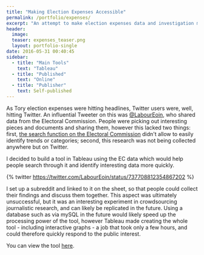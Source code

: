 ```yaml
---
title: "Making Election Expenses Accessible"
permalink: /portfolio/expenses/
excerpt: "An attempt to make election expenses data and investigation more organised and accessible"
header: 
  image: 
  teaser: expenses_teaser.png
  layout: portfolio-single
date: 2016-05-31 00:40:45
sidebar:
  - title: "Main Tools"
    text: "Tableau"
  - title: "Published"
    text: "Online"
  - title: "Publisher"
    text: Self-published
---
```


As Tory election expenses were hitting headlines, Twitter users were, well, hitting Twitter.
An influential Tweeter on this was <a href="https://twitter.com/LabourEoin">@LabourEoin</a>, who shared data from the Electoral Commission. People were picking out interesting pieces and documents and sharing them, however this lacked two things: first, <a href="http://search.electoralcommission.org.uk/">the search function on the Electoral Commission</a> didn't allow to easily identify trends or categories; second, this research was not being collected anywhere but on Twitter.

I decided to build a tool in Tableau using the EC data which would help people search through it and identify interesting data more quickly.

{% twitter https://twitter.com/LabourEoin/status/737708812354867202 %}

I set up a subreddit and linked to it on the sheet, so that people could collect their findings and discuss them together. This aspect was ultimately unsuccessful, but it was an interesting experiment in crowdsourcing journalistic research, and can likely be replicated in the future. Using a database such as via mySQL in the future would likely speed up the processing power of the tool, however Tableau made creating the whole tool - including interactive graphs - a job that took only a few hours, and could therefore quickly respond to the public interest.

You can view the tool <a href="https://public.tableau.com/views/ToryElectionExpenses2015/DataDashboard?:embed=y&:display_count=yes">here</a>.